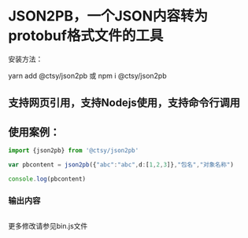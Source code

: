 # JSON2PB，一个JSON内容转为protobuf格式文件的工具
安装方法： 

yarn add @ctsy/json2pb
或
npm i @ctsy/json2pb

## 支持网页引用，支持Nodejs使用，支持命令行调用
## 使用案例：

```typescript
import {json2pb} from '@ctsy/json2pb'

var pbcontent = json2pb({"abc":"abc",d:[1,2,3]},"包名","对象名称")

console.log(pbcontent)

```
### 输出内容
```

```

更多修改请参见bin.js文件